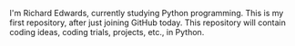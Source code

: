 I'm Richard Edwards, currently studying Python programming. This is my first repository, after just joining GitHub today. 
This repository will contain coding ideas, coding trials, projects, etc., in Python. 
